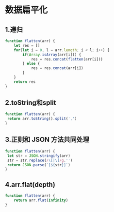 # 数据扁平化

## 1.递归
``` js
function flatten(arr) {
	let res = []
	for(let i = 0, l = arr.length; i < l; i++) {
		if(Array.isArray(arr[i])) {
			res = res.concat(flatten(arr[i]))
		} else {
			res = res.concat(arr[i])
		}
	}
	return res
}
```

## 2.toString和split
``` js
function flatten(arr) {
 return arr.toString().split(',')
}
```

## 3.正则和 JSON 方法共同处理

``` js
function flatten(arr) {
 let str = JSON.stringify(arr)
 str = str.replace(/\[|\]/g,'')
 return JSON.parse(`[${str}]`)
}
```
## 4.arr.flat(depth)
``` js
function flatten(arr) {
	return arr.flat(Infinity)
}
```
